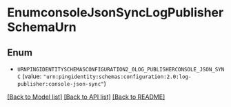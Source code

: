 # EnumconsoleJsonSyncLogPublisherSchemaUrn

## Enum


* `URNPINGIDENTITYSCHEMASCONFIGURATION2_0LOG_PUBLISHERCONSOLE_JSON_SYNC` (value: `"urn:pingidentity:schemas:configuration:2.0:log-publisher:console-json-sync"`)


[[Back to Model list]](../README.md#documentation-for-models) [[Back to API list]](../README.md#documentation-for-api-endpoints) [[Back to README]](../README.md)


